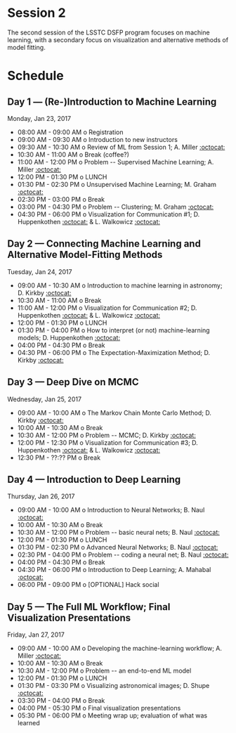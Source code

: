 # Session 2

The second session of the LSSTC DSFP program focuses on machine learning, with a secondary focus on visualization and alternative methods of model fitting.

# Schedule

## Day 1 — (Re-)Introduction to Machine Learning

Monday, Jan 23, 2017

 * 08:00 AM - 09:00 AM  o  Registration
 * 09:00 AM - 09:30 AM  o  Introduction to new instructors
 * 09:30 AM - 10:30 AM  o  Review of ML from Session 1; A. Miller [:octocat:](https://github.com/adamamiller)
 * 10:30 AM - 11:00 AM  o  Break (coffee?)
 * 11:00 AM - 12:00 PM  o  Problem -- Supervised Machine Learning; A. Miller [:octocat:](https://github.com/adamamiller)
 * 12:00 PM - 01:30 PM  o  LUNCH
 * 01:30 PM - 02:30 PM  o  Unsupervised Machine Learning; M. Graham [:octocat:](https://github.com/doccosmos)
 * 02:30 PM - 03:00 PM  o  Break
 * 03:00 PM - 04:30 PM  o  Problem -- Clustering; M. Graham [:octocat:](https://github.com/doccosmos)
 * 04:30 PM - 06:00 PM  o  Visualization for Communication #1; D. Huppenkothen [:octocat:](https://github.com/dhuppenkothen) & L. Walkowicz [:octocat:](https://github.com/lmwalkowicz)

## Day 2 — Connecting Machine Learning and Alternative Model-Fitting Methods

Tuesday, Jan 24, 2017

 * 09:00 AM - 10:30 AM  o  Introduction to machine learning in astronomy; D. Kirkby [:octocat:](https://github.com/dkirkby)
 * 10:30 AM - 11:00 AM  o  Break
 * 11:00 AM - 12:00 PM  o  Visualization for Communication #2; D. Huppenkothen [:octocat:](https://github.com/dhuppenkothen) & L. Walkowicz [:octocat:](https://github.com/lmwalkowicz)
 * 12:00 PM - 01:30 PM  o  LUNCH
 * 01:30 PM - 04:00 PM  o  How to interpret (or not) machine-learning models; D. Huppenkothen [:octocat:](https://github.com/dhuppenkothen)
 * 04:00 PM - 04:30 PM  o  Break
 * 04:30 PM - 06:00 PM  o  The Expectation-Maximization Method; D. Kirkby [:octocat:](https://github.com/dkirkby)

## Day 3 — Deep Dive on MCMC

Wednesday, Jan 25, 2017

 * 09:00 AM - 10:00 AM  o  The Markov Chain Monte Carlo Method; D. Kirkby [:octocat:](https://github.com/dkirkby)
 * 10:00 AM - 10:30 AM  o  Break
 * 10:30 AM - 12:00 PM  o  Problem -- MCMC; D. Kirkby [:octocat:](https://github.com/dkirkby)
 * 12:00 PM - 12:30 PM  o  Visualization for Communication #3; D. Huppenkothen [:octocat:](https://github.com/dhuppenkothen) & L. Walkowicz [:octocat:](https://github.com/lmwalkowicz)
 * 12:30 PM - ??:?? PM  o  Break

## Day 4 — Introduction to Deep Learning

Thursday, Jan 26, 2017

 * 09:00 AM - 10:00 AM  o  Introduction to Neural Networks; B. Naul [:octocat:](https://github.com/bnaul)
 * 10:00 AM - 10:30 AM  o  Break
 * 10:30 AM - 12:00 PM  o  Problem -- basic neural nets; B. Naul [:octocat:](https://github.com/bnaul)
 * 12:00 PM - 01:30 PM  o  LUNCH
 * 01:30 PM - 02:30 PM  o  Advanced Neural Networks; B. Naul [:octocat:](https://github.com/bnaul)
 * 02:30 PM - 04:00 PM  o  Problem -- coding a neural net; B. Naul [:octocat:](https://github.com/bnaul)
 * 04:00 PM - 04:30 PM  o  Break
 * 04:30 PM - 06:00 PM  o  Introduction to Deep Learning; A. Mahabal [:octocat:](https://github.com/AshishMahabal)
 * 06:00 PM - 09:00 PM  o  [OPTIONAL] Hack social

## Day 5 — The Full ML Workflow; Final Visualization Presentations

Friday, Jan 27, 2017

 * 09:00 AM - 10:00 AM  o  Developing the machine-learning workflow; A. Miller [:octocat:](https://github.com/adamamiller)
 * 10:00 AM - 10:30 AM  o  Break
 * 10:30 AM - 12:00 PM  o  Problem -- an end-to-end ML model
 * 12:00 PM - 01:30 PM  o  LUNCH
 * 01:30 PM - 03:30 PM  o  Visualizing astronomical images; D. Shupe [:octocat:](https://github.com/stargaser)
 * 03:30 PM - 04:00 PM  o  Break
 * 04:00 PM - 05:30 PM  o  Final visualization presentations
 * 05:30 PM - 06:00 PM  o  Meeting wrap up; evaluation of what was learned


